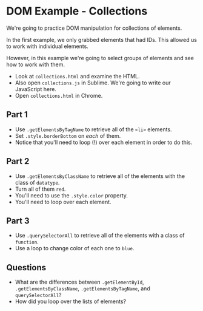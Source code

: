 # DOM Example - Collections

We're going to practice DOM manipulation for collections of elements.

In the first example, we only grabbed elements that had IDs. This
allowed us to work with individual elements.

However, in this example we're going to select groups of elements and
see how to work with them.

- Look at `collections.html` and examine the HTML.
- Also open `collections.js` in Sublime. We're going to write our
  JavaScript here.
- Open `collections.html` in Chrome.

## Part 1

- Use `.getElementsByTagName` to retrieve all of the `<li>` elements.
- Set `.style.borderBottom` on *each* of them.
- Notice that you'll need to loop (!) over each element in order to do
  this.

## Part 2

- Use `.getElementsByClassName` to retrieve all of the elements with
  the class of `datatype`.
- Turn all of them `red`.
- You'll need to use the `.style.color` property.
- You'll need to loop over each element.

## Part 3
- Use `.querySelectorAll` to retrieve all of the elements with a class
  of `function`.
- Use a loop to change color of each one to `blue`.

## Questions

- What are the differences between `.getElementById`,
  `.getElementsByClassName`, `.getElementsByTagName`, and
  `querySelectorAll`?
- How did you loop over the lists of elements?
